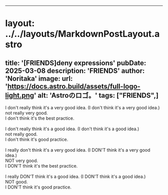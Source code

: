 
---
# layout: ../../layouts/MarkdownPostLayout.astro
title: '[FRIENDS]deny expressions'
pubDate: 2025-03-08
description: 'FRIENDS'
author: 'Noritaka'
image:
    url: 'https://docs.astro.build/assets/full-logo-light.png'
    alt: 'Astroのロゴ。'
tags: ["FRIENDS",]
---

I don't really think it's a very good idea.  (I don't think it's a very good idea.)
<br>
 not really very good. <br>I don't think it's the best practice.
<br>
<br>
I don't really think it's a good idea.        (I don't think it's a good idea.)<br>
 not really good. <br>I don't think it's good practice.
<br><br>
I really don't think it's a very good idea.   (I DON'T think it's a very good idea.)
<br>
 NOT very good. <br>I DON'T think it's the best practice.
<br>
<br>
I really DON'T think it's a good idea.         (I DON'T think it's a good idea.)
<br>
 NOT good.
<br> 
I DON'T think it's good practice.
<br>
<br>
